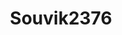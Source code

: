 ---
title: Souvik2376
github: https://github.com/Souvik2376
mode: dark
transition: 1s
score: 82.4
archetype:
- Badges | Tags | Icons
- GIF
---